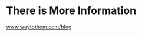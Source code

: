 
<h1>There is More Information</h1>

<a href="https://www.waytothem.com/blog">www.waytothem.com/blog</a>

